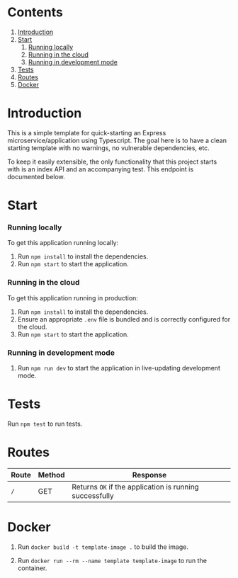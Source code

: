 # Contents

1. [Introduction](#introduction)
2. [Start](#start)
   1. [Running locally](#running-locally)
   2. [Running in the cloud](#running-in-the-cloud)
   3. [Running in development mode](#running-in-development-mode)
3. [Tests](#tests)
4. [Routes](#routes)
5. [Docker](#docker)

# Introduction

This is a simple template for quick-starting an Express microservice/application using Typescript. The goal here is to have a clean starting template with no warnings, no vulnerable dependencies, etc.

To keep it easily extensible, the only functionality that this project starts with is an index API and an accompanying test. This endpoint is documented below.

# Start

### Running locally

To get this application running locally:

1. Run `npm install` to install the dependencies.
2. Run `npm start` to start the application.

### Running in the cloud

To get this application running in production:

1. Run `npm install` to install the dependencies.
2. Ensure an appropriate `.env` file is bundled and is correctly configured for the cloud.
3. Run `npm start` to start the application.

### Running in development mode

1. Run `npm run dev` to start the application in live-updating development mode.

# Tests

Run `npm test` to run tests.

# Routes

| Route | Method | Response                                                |
| ----- | ------ | ------------------------------------------------------- |
| `/`   | GET    | Returns `OK` if the application is running successfully |

# Docker

1. Run `docker build -t template-image .` to build the image.

2. Run `docker run --rm --name template template-image` to run the container.

